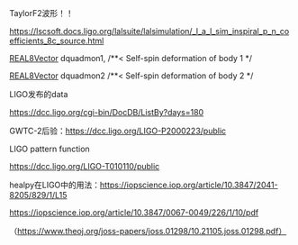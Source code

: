 TaylorF2波形！！

https://lscsoft.docs.ligo.org/lalsuite/lalsimulation/_l_a_l_sim_inspiral_p_n_coefficients_8c_source.html

[REAL8Vector](https://lscsoft.docs.ligo.org/lalsuite/lal/struct_r_e_a_l8_vector.html) dquadmon1, /**< Self-spin deformation of body 1 */

[REAL8Vector](https://lscsoft.docs.ligo.org/lalsuite/lal/struct_r_e_a_l8_vector.html) dquadmon2 /**< Self-spin deformation of body 2 */



LIGO发布的data

https://dcc.ligo.org/cgi-bin/DocDB/ListBy?days=180



GWTC-2后验：https://dcc.ligo.org/LIGO-P2000223/public



LIGO pattern function

https://dcc.ligo.org/LIGO-T010110/public



healpy在LIGO中的用法：https://iopscience.iop.org/article/10.3847/2041-8205/829/1/L15

https://iopscience.iop.org/article/10.3847/0067-0049/226/1/10/pdf

（https://www.theoj.org/joss-papers/joss.01298/10.21105.joss.01298.pdf）
